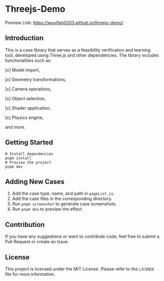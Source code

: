 # Threejs-Demo

Preview Link: https://wuyifan0203.github.io/threejs-demo/

## Introduction

This is a case library that serves as a feasibility verification and learning tool, developed using Three.js and other dependencies. The library includes functionalities such as:

[x] Model import,

[x] Geometry transformations,

[x] Camera operations,

[x] Object selection,

[x] Shader application,

[x] Physics engine,

and more.
## Getting Started
```shell
# Install dependencies
pnpm install
# Preview the project
pnpm dev
```

## Adding New Cases

1. Add the case type, name, and path in `pageList.js`.
2. Add the case files in the corresponding directory.
3. Run `pnpm screenshot` to generate case screenshots.
4. Run `pnpm dev` to preview the effect.

## Contribution

If you have any suggestions or want to contribute code, feel free to submit a Pull Request or create an Issue.

## License

This project is licensed under the MIT License. Please refer to the `LICENSE` file for more information.
